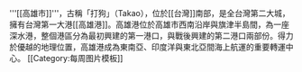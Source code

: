 '''[[高雄市]]'''，古稱「打狗」（Takao），位於[[台灣]]南部，是全台灣第二大城，擁有台灣第一大港[[高雄港]]。高雄港位於高雄市西南沿岸與旗津半島間，為一座深水港，整個港區分為最初興建的第一港口，與戰後興建的第二港口兩部份。得力於優越的地理位置，高雄港成為東南亞、印度洋與東北亞間海上航運的重要轉運中心。
<noinclude>[[Category:每周图片模板]]</noinclude>